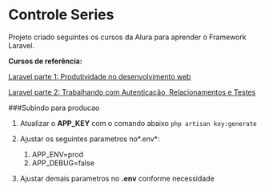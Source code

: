 # Controle Series

Projeto criado seguintes os cursos da Alura para aprender o Framework Laravel.

**Cursos de referência:**

[Laravel parte 1: Produtividade no desenvolvimento web](https://www.alura.com.br/curso-online-laravel-produtividade-desenvolvimento-web)

[Laravel parte 2: Trabalhando com Autenticação, Relacionamentos e Testes](https://www.alura.com.br/curso-online-laravel-autenticacao-relacionamentos-testes)


###Subindo para producao

1. Atualizar o **APP_KEY** com o comando abaixo `php artisan key:generate`

1. Ajustar os seguintes parametros no*.env*:
    1. APP_ENV=prod
    1. APP_DEBUG=false
1. Ajustar demais parametros no **.env** conforme necessidade

